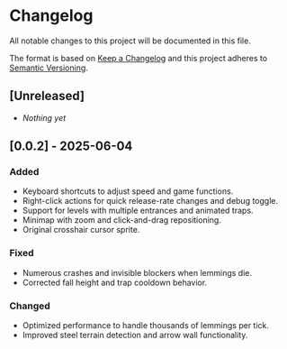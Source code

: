 # Changelog

All notable changes to this project will be documented in this file.

The format is based on [Keep a Changelog](https://keepachangelog.com/en/1.0.0/)
and this project adheres to [Semantic Versioning](https://semver.org/spec/v2.0.0.html).

## [Unreleased]
- _Nothing yet_

## [0.0.2] - 2025-06-04
### Added
- Keyboard shortcuts to adjust speed and game functions.
- Right-click actions for quick release-rate changes and debug toggle.
- Support for levels with multiple entrances and animated traps.
- Minimap with zoom and click-and-drag repositioning.
- Original crosshair cursor sprite.

### Fixed
- Numerous crashes and invisible blockers when lemmings die.
- Corrected fall height and trap cooldown behavior.

### Changed
- Optimized performance to handle thousands of lemmings per tick.
- Improved steel terrain detection and arrow wall functionality.

<!-- Keep this changelog updated with future changes. -->

